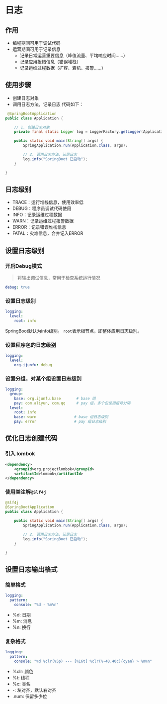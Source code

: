 # 日志

## 作用
+ 编程期间可用于调试代码
+ 运营期间可用于记录信息
  + 记录日常运营重要信息（峰值流量、平均响应时间……）
  + 记录应用报错信息（错误堆栈）
  + 记录运维过程数据（扩容、宕机、报警……）

## 使用步骤
+ 创建日志对象
+ 调用日志方法，记录日志
代码如下：
```java
 @SpringBootApplication
public class Application {

    // 1. 创建日志对象
    private final static Logger log = LoggerFactory.getLogger(Application.class);

    public static void main(String[] args) {
        SpringApplication.run(Application.class, args);

        // 2. 调用日志方法，记录日志
        log.info("SpringBoot 已启动");
    }

}
```

## 日志级别
+ TRACE：运行堆栈信息，使用效率低
+ DEBUG：程序员调试代码使用
+ INFO：记录运维过程数据
+ WARN：记录运维过程报警数据
+ ERROR：记录错误堆栈信息
+ FATAL：灾难信息，合并记入ERROR

## 设置日志级别

### 开启Debug模式
> 将输出调试信息，常用于检查系统运行情况

```yaml
debug: true
```

### 设置日志级别
```yaml
logging:
  level:
    root: info
```

SpringBoot默认为info级别。
`root`表示根节点，即整体应用日志级别。

### 设置程序包的日志级别
```yaml
logging:
  level:
    org.ijunfu: debug
```

### 设置分组，对某个组设置日志级别
```yaml
logging:
  group:
    base: org.ijunfu.base       # base 组
    pay: com.aliyun, com.qq     # pay 组，多个包使用逗号分隔
  level:
    root: info
    base: warn                 # base 组日志级别
    pay: error                 # pay 组日志级别
```

## 优化日志创建代码

### 引入 lombok
```xml
<dependency>
    <groupId>org.projectlombok</groupId>
    <artifactId>lombok</artifactId>
</dependency>
```

### 使用类注解`@Slf4j`
```java
@Slf4j
@SpringBootApplication
public class Application {

    public static void main(String[] args) {
        SpringApplication.run(Application.class, args);

        // 2. 调用日志方法，记录日志
        log.info("SpringBoot 已启动");
    }

}
```

## 设置日志输出格式

### 简单格式
```yaml
logging:
  pattern: 
    console: "%d - %m%n"
```

+ %d: 日期
+ %m: 消息
+ %n: 换行

### 复杂格式
```yaml
logging:
  pattern:
    console: "%d %clr(%5p) --- [%16t] %clr(%-40.40c){cyan} > %m%n"
```

+ %clr: 颜色 
+ %t: 线程
+ %c: 类名
+ -: 左对齐，默认右对齐
+ .num: 保留多少位